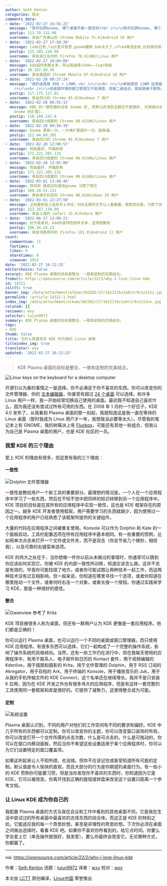 ```yaml
---
author: Seth Kenlon
categories: 观点
comments_data:
- date: '2022-02-27 16:56:23'
  message: "除开拉跨Gnome, 哪个桌面不是一致性的?<br />\r\n除开拉跨Gnome, 哪个桌面不是可自由定制的?<br />\r\nKDE很棒，但我选最快的LXDE"
  postip: 113.70.132.90
  username: 来自广东佛山的 Chrome Mobile 75.0|Android 10 用户
- date: '2022-02-27 17:58:30'
  message: lxde已死,lxqt差点意思,gnome臃肿,kde太大了,xfce4凑活这用,比较喜欢用lxde的组件
  postip: 115.203.110.96
  username: 来自浙江台州的 Firefox 78.0|GNU/Linux 用户
- date: '2022-02-27 20:04:09'
  message: kde组件依赖太多，所以我选择小kde——lxqt哈哈
  postip: 20.187.69.39
  username: 来自美国的 Chrome Mobile 97.0|Android 10 用户
- date: '2022-02-28 00:27:24'
  message: "我的选择是 KDE + i3WM。<br />\r\n<br />\r\n单独使用 i3WM 这类窗口管理器，还得再单独配置电源、触摸板、通知......等，很麻烦，费很大的力还不能满意，而这些在桌面环镜中开箱即用。<br
    />\r\n<br />\r\n但桌面环镜的窗口管理又不能满意，但是二者结合，那就是婊子配狗，天长地久，你值得拥有。"
  postip: 117.175.117.81
  username: 来自四川的 Chrome 85.0|Windows 7 用户
- date: '2022-02-28 06:55:15'
  message: KDE 的一致性做的沒有 Gnome 好, 其默认的浅色主题也不是很好, 对其强大自定义功能, 自己用到的选项也很少. 所以我现在切换到 Gnome(我不使用
    Gnome 的扩展).
  postip: 110.184.142.8
  username: 来自四川成都的 Chrome 98.0|GNU/Linux 用户
- date: '2022-02-28 09:56:39'
  message: Gnome 更新一次，一大堆扩展就炸一次，就离谱。
  postip: 112.44.89.201
  username: 来自四川的 Chrome 85.0|Windows 7 用户
- date: '2022-02-28 12:00:57'
  message: 肉桂最好，开箱即用
  postip: 171.221.205.133
  username: 来自四川成都的 Chrome 98.0|GNU/Linux 用户
- date: '2022-02-28 12:01:00'
  message: 肉桂最好，开箱即用
  postip: 171.221.205.133
  username: 来自四川成都的 Chrome 98.0|GNU/Linux 用户
- date: '2022-03-01 11:48:44'
  message: 然并卵 我依旧在使用gnome 习惯了而已
  postip: 160.20.52.131
  username: 来自澳大利亚的 Chrome 98.0|Windows 10 用户
- date: '2022-03-01 22:27:50'
  message: 之前看到有人在知乎上评论：KDE全屏的文字让人看着累。我感觉也是，习惯了GNOME的简洁和优雅
  postip: 223.167.138.99
  username: 来自上海的 Safari 15.0|Fedora 用户
- date: '2022-06-17 13:09:21'
  message: 对于我来说，kde的装饰性部件太多，显得很繁琐
  postip: 106.34.24.23
  username: 来自河南郑州的 Firefox 101.0|Android 11 用户
count:
  commentnum: 11
  favtimes: 0
  likes: 0
  sharetimes: 0
  viewnum: 3913
date: '2022-02-27 16:12:25'
editorchoice: false
excerpt: KDE Plasma 桌面的目标是整合、一致和定制的完美结合。
fromurl: https://opensource.com/article/22/2/why-i-love-linux-kde
id: 14311
islctt: true
banner_img: /data/attachment/album/202202/27/161217bz1a9r1r9s1z11ns.jpg
permalink: /article-14311-1.html
index_img: /data/attachment/album/202202/27/161217bz1a9r1r9s1z11ns.jpg.thumb.jpg
related: []
reviewer: wxy
selector: lujun9972
summary: KDE Plasma 桌面的目标是整合、一致和定制的完美结合。
tags:
- KDE
thumb: false
title: 为什么我喜欢将 KDE 作为我的 Linux 桌面
titleindex_img: true
translator: wxy
updated: '2022-02-27 16:12:25'
---
```



> 
> KDE Plasma 桌面的目标是整合、一致和定制的完美结合。
> 
> 
> 


![](/data/attachment/album/202202/27/161217bz1a9r1r9s1z11ns.jpg "Linux keys on the keyboard for a desktop computer")


开源引以为豪的事情之一是选择。你不必满足于你不喜欢的东西。你可以改变你的文件管理器、你的 [文本编辑器](https://opensource.com/article/21/2/open-source-text-editors)，你甚至有超过 [24 个桌面](https://opensource.com/article/20/5/linux-desktops) 可以选择。和许多 Linux 用户一样，我一开始经常切换自己使用的桌面。最初我不知道自己喜欢什么，因为我还没有尝试过所有可用的东西。在 2008 年 1 月的一个好日子，KDE 4.0 发布了，从我看到 Plasma 桌面的那一刻起，我就知道这是我一直在等待的 Linux 桌面（那时我成为 Linux 用户才一年，我想我没必要等太久）。尽管我的笔记本上有 GNOME，我的树莓派上有 [Fluxbox](https://opensource.com/article/19/12/fluxbox-linux-desktop)，可能还有其他一些组合，但我认为自己是 Plasma 桌面的用户，也是 KDE 社区的一员。


### 我爱 KDE 的三个理由


爱上 KDE 的理由有很多，但这里有我的三个理由：


#### 一致性


![Dolphin 文件管理器](/data/attachment/album/202202/27/161227yqy4sbb0se94whbb.jpg "Dolphin file manager")


一致性是教给用户一个新工具的重要部分。最理想的情况是，一个人在一个应用程序中学习了一些东西，然后在不知不觉中把同样的知识转移到另一个应用程序中。KDE 项目的目标是在其所有的应用程序中实现一致性，这也是 KDE 框架存在的原因之一。越多 KDE 开发者使用框架，用户需要学习的东西就越少，因为使用过一个应用程序的用户已经熟悉了该框架所提供的关键组件。


大量的代码在应用程序之间被重复使用。Konsole 可以作为 Dolphin 和 Kate 的一个面板启动。工具栏配置选项在所有应用程序中基本相同。有一些重要的惯例，比如用单次点击来打开一个文件或文件夹，而不是双击（你会节省几个微秒，相信我），以及可靠的右键菜单选项。


KDE 的伟大之处在于，当你想做一件你以前从未做过的事情时，你通常可以猜到你应该如何实现它。你被 KDE 的内部一致性所训练，知道应该怎么做。这并不总是有效的，毕竟你可能找错了地方，或者你可能试图让两种技术一起工作，而这两种技术没有过互相影响，但一般来说，你知道在哪里寻找一个选项，或者你知道在哪里拖动一个文件，或者何时右击一个对象，或者长按一个按钮。你通过实践来学习 KDE，那是一种很好的感觉。


#### 整合


![Gwenview 参考了 Krita](/data/attachment/album/202202/27/161227nzzoozcd9tjn93nv.jpg "Gwenview referencing Krita")


KDE 项目被很多人称为桌面，但还有一群用户认为 KDE 更像是一套应用程序。他们都是正确的！


你可以运行 Plasma 桌面，也可以运行一个不同的桌面或窗口管理器，而只使用 KDE 应用程序。有很多东西可以选择，它们一起构成了一个完整的操作系统，影响了操作系统的风格倾向。当然，还有一些工作仍在进行中，但在我每天使用的应用程序中，有用于联系人、电子邮件和日历的 Kontact 套件，用于视频编辑的 Kdenlive，用于插图和摄影的 Krita，用于文件管理的 Dolphin，用于 RSS 订阅的 Akregator，用于存档的 Ark，用于终端的 Konsole，用于播放音乐的 Juk，用于从我的手机传输文件的 KDE Connect，这个名单还在继续增长。我并不是只安装 K 应用，因为在 KDE 开发之外也有很多伟大的应用程序，但是有这样一套完整的工具使用同一套框架和库是很好的。它提供了凝聚力，这使得整合成为可能。


#### 定制


![系统设置](/data/attachment/album/202202/27/161227rnuno8uuwl96tsu7.jpg "System settings")


Plasma 桌面认识到，不同的用户对他们的工作空间有不同的要求和偏好。KDE 中几乎所有的东西都可以定制。你可以改变你的主题，你可以改变窗口装饰的布局，你可以改变打开一个文件所需的点击次数，什么是可点击的，什么是可拖动的，你可以在窗口内移动面板，然后当你不希望这些设置适用于某个应用程序时，你可以为它们设置特定的窗口覆盖项。


如果这听起来让人不知所措，也没错。但你不应该记住或甚至知道所有可能的定制。默认值是令人愉快的直观，而且大部分的行为是你期望的桌面行为。有一些小的 KDE 惯例你可能要习惯，但是当你发现你不喜欢的东西时，你知道因为它是 KDE，它可以被改变。你离开找到正确的旋钮或转盘来改变这个设置只距离一个参考文档。


### 让 Linux KDE 成为你自己的


我配置 Plasma 桌面的方式与我在会议和工作中看到的其他桌面不同，它是我在生活中尝试过的所有桌面中最喜欢的古怪东西的综合体。而这正是 KDE 的特别之处。它能适应我的每一个奇思妙想，甚至是非理性的奇思妙想。下次你必须在桌面之间做出选择时，看看 KDE 吧。如果你不喜欢你所看到的，给它点时间。你要么学会爱上它（单击操作就很好，我发誓），要么你最终会改变它。无论哪种方式，你都赢了。




---


via: <https://opensource.com/article/22/2/why-i-love-linux-kde>


作者：[Seth Kenlon](https://opensource.com/users/seth) 选题：[lujun9972](https://github.com/lujun9972) 译者：[wxy](https://github.com/wxy) 校对：[wxy](https://github.com/wxy)


本文由 [LCTT](https://github.com/LCTT/TranslateProject) 原创编译，[Linux中国](https://linux.cn/) 荣誉推出